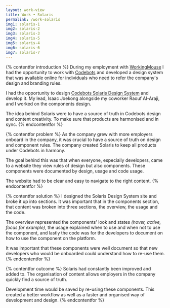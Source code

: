 ```yaml
---
layout: work-view
title: Work • Solaris
permalink: /work-solaris
img1: solaris-1
img2: solaris-2
img3: solaris-3
img4: solaris-5
img5: solaris-4
img6: solaris-6
img7: solaris-7
---
```


{% contentfor introduction %}
During my employment with <a href="/workingmouse" target="_blank">WorkingMouse</a> I had the opportunity to work with <a href="/codebotsmarketing">Codebots</a> and developed a design system that was available online for individuals who need to refer the company's design and branding rules.

I had the opportunity to design <a href="/codebotssolaris">Codebots Solaris Design System</a> and develop it. My lead, Isaac Joekong alongside my coworker Raouf Al-Araji, and I worked on the components design.

The idea behind Solaris were to have a source of truth in Codebots design and content creativity. To make sure that products are harmonised and in sync. 
{% endcontentfor %}


{% contentfor problem %}
As the company grew with more employers onboard in the company, it was crucial to have a source of truth on design and component rules. The company created Solaris to keep all products under Codebots in harmony. 

The goal behind this was that when everyone, especially developers, came to a website they view rules of design but also components. These components were documented by design, usage and code usage. 

The website had to be clear and easy to navigate to the right content. 
{% endcontentfor %}


{% contentfor solution %}
I designed the Solaris Design System site and broke it up into sections. It was important that in the components section, that content was broken into three sections, the overview, the usage and the code.

The overview represented the components' look and states *(hover, active, focus for example)*, the usage explained when to use and when not to use the component, and lastly the code was for the developers to document on how to use the component on the platform.

It was important that these components were well document so that new developers who would be onboarded could understand how to re-use them.
{% endcontentfor %}


{% contentfor outcome %}
Solaris had constantly been improved and added to. The organisation of content allows employers in the company quickly find a source of truth. 

Development time would be saved by re-using these components. This created a better workflow as well as a faster and organised way of development and design. 
{% endcontentfor %}